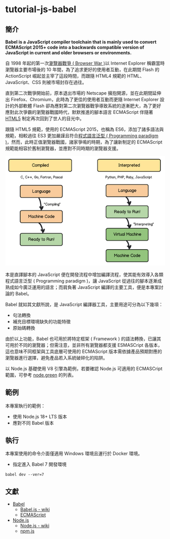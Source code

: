 # tutorial-js-babel

## 簡介

**Babel is a JavaScript compiler toolchain that is mainly used to convert ECMAScript 2015+ code into a backwards compatible version of JavaScript in current and older browsers or environments.**

自 1998 年起的第一次[瀏覽器戰爭 ( Browser War )](https://zh.wikipedia.org/zh-tw/%E6%B5%8F%E8%A7%88%E5%99%A8%E5%A4%A7%E6%88%98)以 Internet Explorer 稱霸當時瀏覽器主要市場後的 10 年間，為了追求更好的使用者互動，在此期間 Flash 的 ActionScript 崛起並主宰了這段時間，而跟隨 HTML4 規範的 HTML、JavaScript、CSS 則被市場封存在過往。

直到第二次戰爭開始前，原本退出市場的 Netscape 擁抱開源，並在此期間延伸出 Firefox、Chromium，此時為了更佳的使用者互動而更隨 Internet Explorer 設計的外部軟體 Flash 卻為應對第二次瀏覽器戰爭導致系統的逐漸肥大，為了更好應對此次爭霸的瀏覽器戰國時代，默默推進的腳本語言 ECMAScript 伴隨著 [HTML5](https://zh.wikipedia.org/zh-tw/HTML5) 制定再次回到了世人的目光中。

跟隨 HTML5 規範，使用的 ECMAScript 2015，也稱為 ES6，添加了諸多語法與規範，相較過往 ES3 更加嚴謹且符合[程式語言泛型 ( Programming paradigm )](https://zh.wikipedia.org/zh-tw/%E7%BC%96%E7%A8%8B%E8%8C%83%E5%9E%8B)，然而，此時正值瀏覽器戰國，諸家爭鳴的時期，為了讓新制定的 ECMAScript 規範能相容於舊制瀏覽器，並應對不同時期的瀏覽器支援。

![interpreted-vs-compiled](./img/interpreted-vs-compiled.png)

本是直譯腳本的 JavaScript 便在開發流程中增加編譯流程，使其能有效導入各類程式語言泛型 ( Programming paradigm )，讓 JavaScript 從過往的腳本逐漸成熟成如今廣泛運用的語言；而肩負著 JavaScript 編譯的主要工具，便是本專案討論的 Babel。

Babel 就如其文獻所說，是 JavaScript 編譯器工具，主要用途可分為以下幾項：

+ 句法轉換
+ 補充目標環境缺失的功能特徵
+ 原始碼轉換

由於以上功能，Babel 也可用於將特定框架 ( Framework ) 的語法轉換，已讓其可用於不同的瀏覽器；但需注意，並非所有瀏覽器都支援 ESMASCript 各版本，這也意味不同框架與工具底層可使用的 ECMAScript 版本需依據產品預期對應的瀏覽器進行選擇，避免產品若入系統破碎化的陷阱。

以 Node.js 基礎使用 V8 引擎為範例，若要確認 Node.js 可適用的 ECMASCript 範圍，可參考 [node.green](https://node.green/) 的列表。

## 範例

本專案執行的範例：

+ 使用 Node.js 18+ LTS 版本
+ 應對不同 Babel 版本

## 執行

本專案使用的命令介面僅適用 Windows 環境且運行於 Docker 環境。

+ 指定進入 Babel 7 開發環境

```
babel dev --ver=7
```

## 文獻

+ [Babel](https://babeljs.io/docs/en/)
    - [Babel.js - wiki](https://zh.wikipedia.org/zh-tw/Babel_(%E7%B7%A8%E8%AD%AF%E5%99%A8))
    - [ECMAScript](https://zh.wikipedia.org/zh-tw/ECMAScript)
+ [Node.js](https://nodejs.org/en/)
    - [Node.js - wiki](https://zh.wikipedia.org/zh-tw/Node.js)
    - [npm.js](https://docs.npmjs.com/cli/v7/commands)

